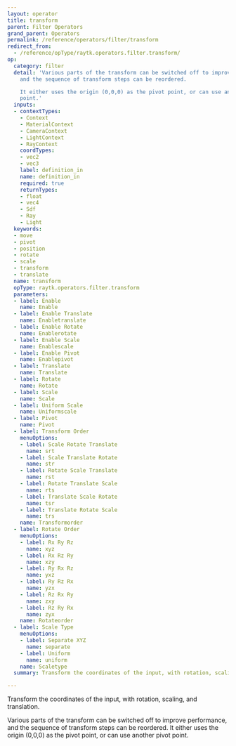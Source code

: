 ```yaml
---
layout: operator
title: transform
parent: Filter Operators
grand_parent: Operators
permalink: /reference/operators/filter/transform
redirect_from:
  - /reference/opType/raytk.operators.filter.transform/
op:
  category: filter
  detail: 'Various parts of the transform can be switched off to improve performance,
    and the sequence of transform steps can be reordered.

    It either uses the origin (0,0,0) as the pivot point, or can use another pivot
    point.'
  inputs:
  - contextTypes:
    - Context
    - MaterialContext
    - CameraContext
    - LightContext
    - RayContext
    coordTypes:
    - vec2
    - vec3
    label: definition_in
    name: definition_in
    required: true
    returnTypes:
    - float
    - vec4
    - Sdf
    - Ray
    - Light
  keywords:
  - move
  - pivot
  - position
  - rotate
  - scale
  - transform
  - translate
  name: transform
  opType: raytk.operators.filter.transform
  parameters:
  - label: Enable
    name: Enable
  - label: Enable Translate
    name: Enabletranslate
  - label: Enable Rotate
    name: Enablerotate
  - label: Enable Scale
    name: Enablescale
  - label: Enable Pivot
    name: Enablepivot
  - label: Translate
    name: Translate
  - label: Rotate
    name: Rotate
  - label: Scale
    name: Scale
  - label: Uniform Scale
    name: Uniformscale
  - label: Pivot
    name: Pivot
  - label: Transform Order
    menuOptions:
    - label: Scale Rotate Translate
      name: srt
    - label: Scale Translate Rotate
      name: str
    - label: Rotate Scale Translate
      name: rst
    - label: Rotate Translate Scale
      name: rts
    - label: Translate Scale Rotate
      name: tsr
    - label: Translate Rotate Scale
      name: trs
    name: Transformorder
  - label: Rotate Order
    menuOptions:
    - label: Rx Ry Rz
      name: xyz
    - label: Rx Rz Ry
      name: xzy
    - label: Ry Rx Rz
      name: yxz
    - label: Ry Rz Rx
      name: yzx
    - label: Rz Rx Ry
      name: zxy
    - label: Rz Ry Rx
      name: zyx
    name: Rotateorder
  - label: Scale Type
    menuOptions:
    - label: Separate XYZ
      name: separate
    - label: Uniform
      name: uniform
    name: Scaletype
  summary: Transform the coordinates of the input, with rotation, scaling, and translation.

---
```



Transform the coordinates of the input, with rotation, scaling, and translation.

Various parts of the transform can be switched off to improve performance, and the sequence of transform steps can be reordered.
It either uses the origin (0,0,0) as the pivot point, or can use another pivot point.